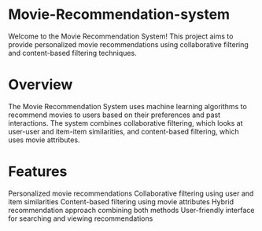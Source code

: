 # Movie-Recommendation-system
Welcome to the Movie Recommendation System! 
This project aims to provide personalized movie recommendations using collaborative filtering and content-based filtering techniques.
# Overview
The Movie Recommendation System uses machine learning algorithms to recommend movies to users based on their preferences and past interactions. The system combines collaborative filtering, which looks at user-user and item-item similarities, and content-based filtering, which uses movie attributes.
# Features
Personalized movie recommendations
Collaborative filtering using user and item similarities
Content-based filtering using movie attributes
Hybrid recommendation approach combining both methods
User-friendly interface for searching and viewing recommendations
